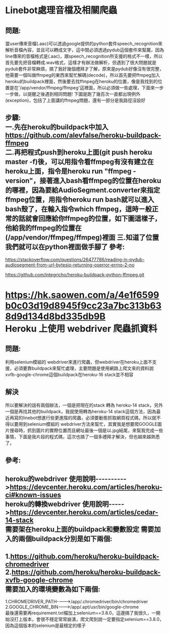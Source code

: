 Linebot處理音檔及相關爬蟲
====
問題:
-------  
當user傳來音檔(.aac)可以透過google提供的python套件speech_recognition來解析音檔內容，並且可以轉成文字，這中間必須透過pydub這個套件來幫魔，因為line傳來的音檔格式是(.aac)，跟speech_recognition所支援的格式不一樣，所以首先要先把音檔轉成.wav格式，這樣才有辦法做解析，但遇到了很大問題就是pydub套件非常麻煩，搞了我好幾個禮拜才了解，原來是pydub好像沒有很完整，他需要一個叫做ffmpeg的東西來幫忙解碼(decode)，所以首先要把ffmpeg加入heroku的buildpack裡面，然後要去找ffmpeg在heroku的位置，像是我找到的位置是在'/app/vendor/ffmpeg/ffmpeg'這裡面，所以必須做一些處理，下面來一步一步做，以提醒之後遇到相同問題!
下圖是跑了幾百次一直都出現例外(exception)，包括了上面講的ffmpeg問題，還有一部分是我路徑沒設好

步驟:   
一.先在heroku的buildpack中加入 https://github.com/alevfalse/heroku-buildpack-ffmpeg    
二.再把程式push到heroku上面(git push heroku master -f)後，可以用指令看ffmpeg有沒有建立在heroku上面，指令是heroku run "ffmpeg -version"，接著進入bash看ffmpeg的位置在heroku的哪裡，因為要給AudioSegment.converter來指定ffmpeg位置，用指令heroku run bash就可以進入bash殼了，在輸入指令which ffmpeg，這時ㄧ般正常的話就會回應給你ffmpeg的位置，如下圖這樣子，他給我的ffmpeg的位置在(/app/vendor/ffmpeg/ffmpeg)裡面
三.知道了位置我們就可以在python裡面做手腳了
參考:
-------  
https://stackoverflow.com/questions/26477786/reading-in-pydub-audiosegment-from-url-bytesio-returning-oserror-errno-2-no

https://github.com/integricho/heroku-buildpack-python-ffmpeg.git

https://hk.saowen.com/a/4e1f6599b0c03d19d8945f9cc23a7bc313b638d9d134d8bd335db9B     
Heroku 上使用 webdriver 爬蟲抓資料
====
問題:
-------  
利用selenium模組的 webdriver來進行爬蟲，但webdriver在heroku上面不支援，必須要靠buildpack來幫忙處理，主要問題是使用網路上爬文來的資料說xvfb-google-chrome這個buildpack在heroku-16 stack並不相容

解決
-------  
所以要解決的話有兩個辦法，一個是把現在的stack 轉為 heroku-14 stack，另外一個是再找其他的buildpack，我就使用轉為heroku-14 stack這個方法，因為最近再寫的linebot想進行些更進階的爬蟲，必須要動態抓取網頁程式碼，所以就不得以要用到selenium模組的 webdriver方法來幫忙，其實我是想要爬GOOGLE圖片搜尋時，抓到圖片的實際位置而且網址最後一個是以.jpg結尾，來幫我完成一些事情，下面是我片段的程式碼，這次也搞了一個多禮拜才解決，但也越來越熟悉了。

參考:
------- 
heroku的webdriver 使用說明---------->https://devcenter.heroku.com/articles/heroku-ci#known-issues    
heroku的轉換webdriver 使用說明----->https://devcenter.heroku.com/articles/cedar-14-stack   
需要架在heroku上面的buildpack和變數設定
需要加入的兩個buildpack分別是如下兩個:
------- 
1.https://github.com/heroku/heroku-buildpack-chromedriver   
2.https://github.com/heroku/heroku-buildpack-xvfb-google-chrome   
需要加入的環境變數為如下兩個:
------- 
1.CHROMEDRIVER_PATH---->/app/.chromedriver/bin/chromedriver   
2.GOOGLE_CHROME_BIN--->/app/.apt/usr/bin/google-chrome    
最後還需要再requirement.txt檔加上selenium==3.8.0，這邊搞了我很久，一開始沒打上版本，會很不穩定常常崩潰，爬文爬到說一定要指定selenium==3.8.0，因為這個版本的selenium是最穩定的樣子








